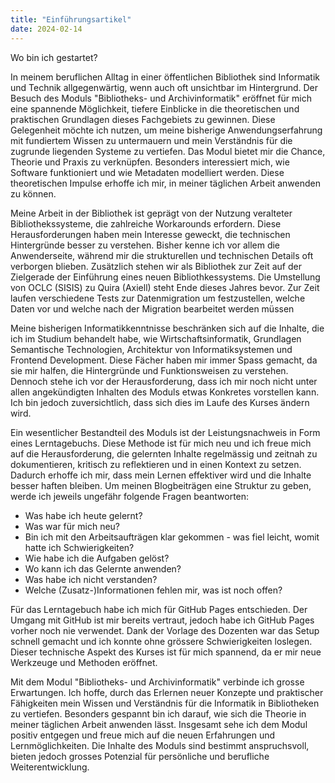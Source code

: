 ```yaml
---
title: "Einführungsartikel"
date: 2024-02-14
---
```


Wo bin ich gestartet?

In meinem beruflichen Alltag in einer öffentlichen Bibliothek sind Informatik und Technik allgegenwärtig, wenn auch oft unsichtbar im Hintergrund. Der Besuch des Moduls "Bibliotheks- und Archivinformatik" eröffnet für mich eine spannende Möglichkeit, tiefere Einblicke in die theoretischen und praktischen Grundlagen dieses Fachgebiets zu gewinnen. Diese Gelegenheit möchte ich nutzen, um meine bisherige Anwendungserfahrung mit fundiertem Wissen zu untermauern und mein Verständnis für die zugrunde liegenden Systeme zu vertiefen. Das Modul bietet mir die Chance, Theorie und Praxis zu verknüpfen. Besonders interessiert mich, wie Software funktioniert und wie Metadaten modelliert werden. Diese theoretischen Impulse erhoffe ich mir, in meiner täglichen Arbeit anwenden zu können.

Meine Arbeit in der Bibliothek ist geprägt von der Nutzung veralteter Bibliothekssysteme, die zahlreiche Workarounds erfordern. Diese Herausforderungen haben mein Interesse geweckt, die technischen Hintergründe besser zu verstehen. Bisher kenne ich vor allem die Anwenderseite, während mir die strukturellen und technischen Details oft verborgen blieben. Zusätzlich stehen wir als Bibliothek zur Zeit auf der Zielgerade der Einführung eines neuen Bibliothkessystems. Die Umstellung von OCLC (SISIS) zu Quira (Axiell) steht Ende dieses Jahres bevor. Zur Zeit laufen verschiedene Tests zur Datenmigration um festzustellen, welche Daten vor und welche nach der Migration bearbeitet werden müssen

Meine bisherigen Informatikkenntnisse beschränken sich auf die Inhalte, die ich im Studium behandelt habe, wie Wirtschaftsinformatik, Grundlagen Semantische Technologien, Architektur von Informatiksystemen und Frontend Development. Diese Fächer haben mir immer Spass gemacht, da sie mir halfen, die Hintergründe und Funktionsweisen zu verstehen. Dennoch stehe ich vor der Herausforderung, dass ich mir noch nicht unter allen angekündigten Inhalten des Moduls etwas Konkretes vorstellen kann. Ich bin jedoch zuversichtlich, dass sich dies im Laufe des Kurses ändern wird.

Ein wesentlicher Bestandteil des Moduls ist der Leistungsnachweis in Form eines Lerntagebuchs. Diese Methode ist für mich neu und ich freue mich auf die Herausforderung, die gelernten Inhalte regelmässig und zeitnah zu dokumentieren, kritisch zu reflektieren und in einen Kontext zu setzen. Dadurch erhoffe ich mir, dass mein Lernen effektiver wird und die Inhalte besser haften bleiben. Um meinen Blogbeiträgen eine Struktur zu geben, werde ich jeweils ungefähr folgende Fragen beantworten:

- Was habe ich heute gelernt?
- Was war für mich neu?
- Bin ich mit den Arbeitsaufträgen klar gekommen - was fiel leicht, womit hatte ich Schwierigkeiten?
- Wie habe ich die Aufgaben gelöst?
- Wo kann ich das Gelernte anwenden?
- Was habe ich nicht verstanden?
- Welche (Zusatz-)Informationen fehlen mir, was ist noch offen?

Für das Lerntagebuch habe ich mich für GitHub Pages entschieden. Der Umgang mit GitHub ist mir bereits vertraut, jedoch habe ich GitHub Pages vorher noch nie verwendet. Dank der Vorlage des Dozenten war das Setup schnell gemacht und ich konnte ohne grössere Schwierigkeiten loslegen. Dieser technische Aspekt des Kurses ist für mich spannend, da er mir neue Werkzeuge und Methoden eröffnet.

Mit dem Modul "Bibliotheks- und Archivinformatik" verbinde ich grosse Erwartungen. Ich hoffe, durch das Erlernen neuer Konzepte und praktischer Fähigkeiten mein Wissen und Verständnis für die Informatik in Bibliotheken zu vertiefen. Besonders gespannt bin ich darauf, wie sich die Theorie in meiner täglichen Arbeit anwenden lässt. Insgesamt sehe ich dem Modul positiv entgegen und freue mich auf die neuen Erfahrungen und Lernmöglichkeiten. Die Inhalte des Moduls sind bestimmt anspruchsvoll, bieten jedoch grosses Potenzial für persönliche und berufliche Weiterentwicklung.
